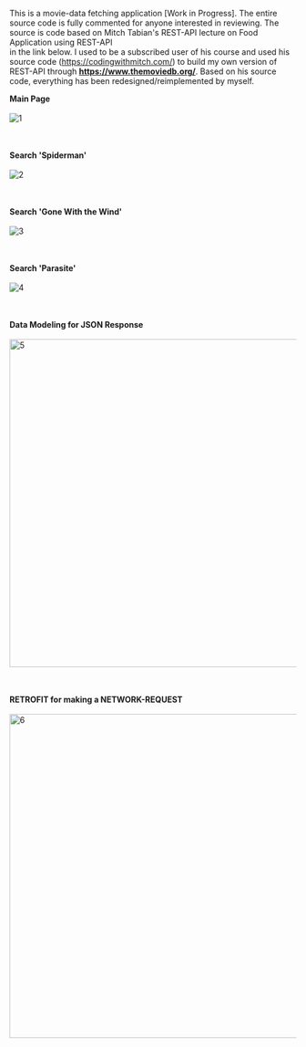 This is a movie-data fetching application [Work in Progress]. 
The entire source code is fully commented for anyone interested in reviewing. 
The source is code based on Mitch Tabian's REST-API lecture on Food Application using REST-API  
in the link below. I used to be a subscribed user of his course and used his source code (https://codingwithmitch.com/)
to build my own version of REST-API through <b>https://www.themoviedb.org/</b>. 
Based on his source code, everything has been redesigned/reimplemented by myself.

<b>**Main Page**</b> <br></br>
![1](https://user-images.githubusercontent.com/26533575/92070800-0a6e9100-ed7b-11ea-849c-9a4aec7940ea.jpg)

<br></br><b>Search 'Spiderman'</b><br></br>
![2](https://user-images.githubusercontent.com/26533575/92070804-0c385480-ed7b-11ea-9791-71aedf8ec708.jpg)

<br></br><b>Search 'Gone With the Wind'</b><br></br>
![3](https://user-images.githubusercontent.com/26533575/92070806-0d698180-ed7b-11ea-856b-ec35073db774.jpg)

<br></br><b>Search 'Parasite'</b><br></br>
![4](https://user-images.githubusercontent.com/26533575/92070808-0e021800-ed7b-11ea-91b8-beabea98a4e8.jpg)

<br></br><b>Data Modeling for JSON Response </b><br></br>
<img width="575" alt="5" src="https://user-images.githubusercontent.com/26533575/92070814-10fd0880-ed7b-11ea-8658-ffd04d28cd38.png">

<br></br><b>RETROFIT for making a NETWORK-REQUEST</b><br></br>
<img width="568" alt="6" src="https://user-images.githubusercontent.com/26533575/92070819-14908f80-ed7b-11ea-90d2-d8ace7978ba9.png">
